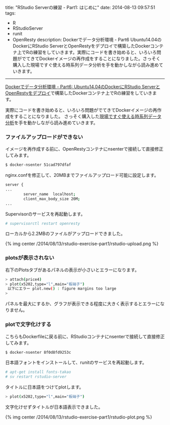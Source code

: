 title: "RStudio Serverの練習 - Part1: はじめに"
date: 2014-08-13 09:57:51
tags:
 - R
 - RStudioServer
 - runit
 - OpenResty
description: Dockerでデータ分析環境 - Part6 Ubuntu14.04のDockerにRStudio ServerとOpenRestyをデプロイで構築したDockerコンテナ上でRの練習をしていきます。実際にコードを書き始めると、いろいろ問題がでてきてDockerイメージの再作成をすることになりました。さっそく購入した現場ですぐ使える時系列データ分析を手を動かしながら読み進めていきます。
---

[Dockerでデータ分析環境 - Part6: Ubuntu14.04のDockerにRStudio ServerとOpenRestyをデプロイ](/2014/08/09/docker-analytic-sandbox-rstudio-openresty-deploy/)で構築したDockerコンテナ上でRの練習をしていきます。

実際にコードを書き始めると、いろいろ問題がでてきてDockerイメージの再作成をすることになりました。
さっそく購入した[現場ですぐ使える時系列データ分析](http://www.amazon.co.jp/dp/4774163015/)を手を動かしながら読み進めていきます。

<!-- more -->

### ファイルアップロードができない

イメージを再作成する前に、OpenRestyコンテナにnsenterで接続して直接修正してみます。

``` bash
$ docker-nsenter 51cad797dfaf
```

nginx.confを修正して、20MBまでファイルアップロード可能に設定します。

``` bash ~/docker_apps/openresty/nginx.conf
server {
...
        server_name  localhost;
        client_max_body_size 20M;
...
```

Supervisorのサービスを再起動します。

``` bash
# supervisorctl restart openresty
```

ローカルから2.2MBのファイルがアップロードできました。

{% img center /2014/08/13/rstudio-exercise-part1/rstudio-upload.png %}


### plotsが表示されない

右下のPlotsタブがあるパネルの表示が小さいとエラーになります。

``` bash
> attach(price4)
> plot(x5202,type="l",main="板硝子")
 以下にエラー plot.new() : figure margins too large
> 
```

パネルを最大にするか、グラフが表示できる程度に大きく表示するとエラーになりません。



### plotで文字化けする

こちらもDockerfileに戻る前に、RStudioコンテナにnsenterで接続して直接修正してみます。

``` bash
$ docker-nsenter 8f0d8fd9253c
```

日本語フォントをインストールして、runitのサービスを再起動します。

``` bash
# apt-get install fonts-takao
# sv restart rstudio-server
```

タイトルに日本語をつけてplotします。

``` bash
> plot(x5202,type="l",main="板硝子")
```

文字化けせずタイトルが日本語表示できました。

{% img center /2014/08/13/rstudio-exercise-part1/rstudio-plot.png %}

